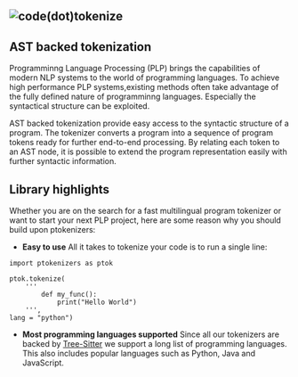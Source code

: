 [head-image]: https://github.com/cedricrupb/ptokenizers/raw/main/resources/code_tokenize.png

![code(dot)tokenize][head-image]
------------------------------------------------

## AST backed tokenization
Programminng Language Processing (PLP) brings the capabilities of modern NLP systems to the world of programming languages. 
To achieve high performance PLP systems,existing methods often take advantage of the fully defined nature of programminng languages. Especially the syntactical structure can be exploited.

AST backed tokenization provide easy access to the syntactic structure of a program. The tokenizer converts a program into a sequence of program tokens ready for further end-to-end processing.
By relating each token to an AST node, it is possible to extend the program representation easily with further syntactic information.

## Library highlights
Whether you are on the search for a fast multilingual program tokenizer or want to start your next PLP project, here are some reason why you should build upon ptokenizers:

* **Easy to use** All it takes to tokenize your code is to run a single line:
````
import ptokenizers as ptok

ptok.tokenize(
    '''
        def my_func():
            print("Hello World")
    ''',
lang = "python")

````

* **Most programming languages supported** Since all our tokenizers are backed by [Tree-Sitter](https://tree-sitter.github.io/tree-sitter/) we support a long list of programming languages. This also includes popular languages such as Python, Java and JavaScript.
